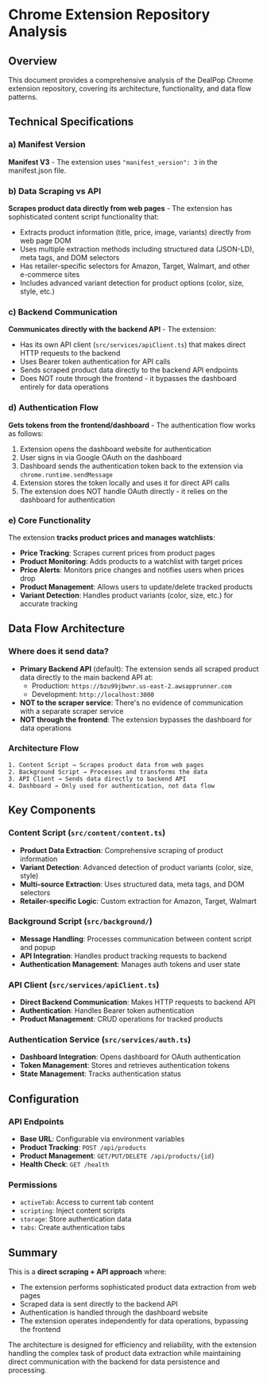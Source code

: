 # Chrome Extension Repository Analysis

## Overview
This document provides a comprehensive analysis of the DealPop Chrome extension repository, covering its architecture, functionality, and data flow patterns.

## Technical Specifications

### a) Manifest Version
**Manifest V3** - The extension uses `"manifest_version": 3` in the manifest.json file.

### b) Data Scraping vs API
**Scrapes product data directly from web pages** - The extension has sophisticated content script functionality that:
- Extracts product information (title, price, image, variants) directly from web page DOM
- Uses multiple extraction methods including structured data (JSON-LD), meta tags, and DOM selectors
- Has retailer-specific selectors for Amazon, Target, Walmart, and other e-commerce sites
- Includes advanced variant detection for product options (color, size, style, etc.)

### c) Backend Communication
**Communicates directly with the backend API** - The extension:
- Has its own API client (`src/services/apiClient.ts`) that makes direct HTTP requests to the backend
- Uses Bearer token authentication for API calls
- Sends scraped product data directly to the backend API endpoints
- Does NOT route through the frontend - it bypasses the dashboard entirely for data operations

### d) Authentication Flow
**Gets tokens from the frontend/dashboard** - The authentication flow works as follows:
1. Extension opens the dashboard website for authentication
2. User signs in via Google OAuth on the dashboard
3. Dashboard sends the authentication token back to the extension via `chrome.runtime.sendMessage`
4. Extension stores the token locally and uses it for direct API calls
5. The extension does NOT handle OAuth directly - it relies on the dashboard for authentication

### e) Core Functionality
The extension **tracks product prices and manages watchlists**:
- **Price Tracking**: Scrapes current prices from product pages
- **Product Monitoring**: Adds products to a watchlist with target prices
- **Price Alerts**: Monitors price changes and notifies users when prices drop
- **Product Management**: Allows users to update/delete tracked products
- **Variant Detection**: Handles product variants (color, size, etc.) for accurate tracking

## Data Flow Architecture

### Where does it send data?
- **Primary Backend API** (default): The extension sends all scraped product data directly to the main backend API at:
  - Production: `https://bzu99jbwnr.us-east-2.awsapprunner.com`
  - Development: `http://localhost:3000`
- **NOT to the scraper service**: There's no evidence of communication with a separate scraper service
- **NOT through the frontend**: The extension bypasses the dashboard for data operations

### Architecture Flow
```
1. Content Script → Scrapes product data from web pages
2. Background Script → Processes and transforms the data
3. API Client → Sends data directly to backend API
4. Dashboard → Only used for authentication, not data flow
```

## Key Components

### Content Script (`src/content/content.ts`)
- **Product Data Extraction**: Comprehensive scraping of product information
- **Variant Detection**: Advanced detection of product variants (color, size, style)
- **Multi-source Extraction**: Uses structured data, meta tags, and DOM selectors
- **Retailer-specific Logic**: Custom extraction for Amazon, Target, Walmart

### Background Script (`src/background/`)
- **Message Handling**: Processes communication between content script and popup
- **API Integration**: Handles product tracking requests to backend
- **Authentication Management**: Manages auth tokens and user state

### API Client (`src/services/apiClient.ts`)
- **Direct Backend Communication**: Makes HTTP requests to backend API
- **Authentication**: Handles Bearer token authentication
- **Product Management**: CRUD operations for tracked products

### Authentication Service (`src/services/auth.ts`)
- **Dashboard Integration**: Opens dashboard for OAuth authentication
- **Token Management**: Stores and retrieves authentication tokens
- **State Management**: Tracks authentication status

## Configuration

### API Endpoints
- **Base URL**: Configurable via environment variables
- **Product Tracking**: `POST /api/products`
- **Product Management**: `GET/PUT/DELETE /api/products/{id}`
- **Health Check**: `GET /health`

### Permissions
- `activeTab`: Access to current tab content
- `scripting`: Inject content scripts
- `storage`: Store authentication data
- `tabs`: Create authentication tabs

## Summary

This is a **direct scraping + API approach** where:
- The extension performs sophisticated product data extraction from web pages
- Scraped data is sent directly to the backend API
- Authentication is handled through the dashboard website
- The extension operates independently for data operations, bypassing the frontend

The architecture is designed for efficiency and reliability, with the extension handling the complex task of product data extraction while maintaining direct communication with the backend for data persistence and processing.

